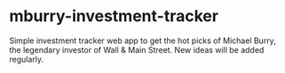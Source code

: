 # mburry-investment-tracker
Simple investment tracker web app to get the hot picks of Michael Burry, the legendary investor of Wall &amp; Main Street. New ideas will be added regularly.
